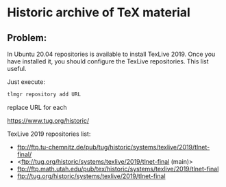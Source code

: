 # Historic archive of TeX material

## Problem:

In Ubuntu 20.04 repositories is available to install TexLive 2019. Once you have installed it, you should configure the TexLive repositories. This list useful.

Just execute: 
```bash
tlmgr repository add URL
```
replace URL for each 

<https://www.tug.org/historic/>

TexLive 2019 repositories list:

- <ftp://ftp.tu-chemnitz.de/pub/tug/historic/systems/texlive/2019/tlnet-final/>
- <ftp://tug.org/historic/systems/texlive/2019/tlnet-final (main)>
- <ftp://ftp.math.utah.edu/pub/tex/historic/systems/texlive/2019/tlnet-final>
- <ftp://tug.org/historic/systems/texlive/2019/tlnet-final>
